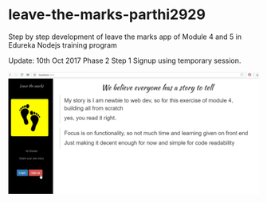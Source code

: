 # leave-the-marks-parthi2929
Step by step development of leave the marks app of Module 4 and 5 in Edureka Nodejs training program

Update: 10th Oct 2017
Phase 2 Step 1 
Signup using temporary session. 

![demo](demo/Phase_2_Step_1_Signup_Demo.gif)
